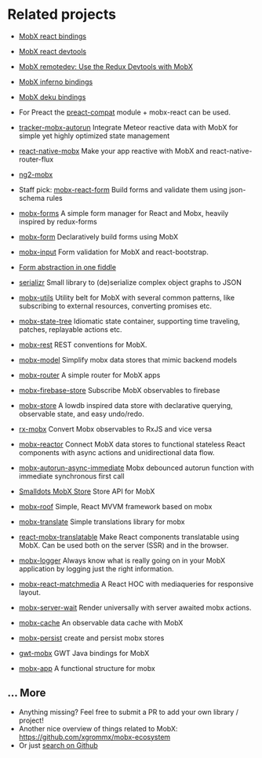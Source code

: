 # Related projects

* [MobX react bindings](https://github.com/mobxjs/mobx-react)
* [MobX react devtools](https://github.com/mobxjs/mobx-react-devtools)
* [MobX remotedev: Use the Redux Devtools with MobX](https://github.com/zalmoxisus/mobx-remotedev)
* [MobX inferno bindings](https://www.npmjs.com/package/mobx-inferno)
* [MobX deku bindings](https://github.com/micnews/mobx-deku)
* For Preact the [preact-compat](https://github.com/developit/preact-compat) module + mobx-react can be used.
* [tracker-mobx-autorun](https://github.com/meteor-space/tracker-mobx-autorun) Integrate Meteor reactive data with MobX for simple yet highly optimized state management
* [react-native-mobx](https://github.com/aksonov/react-native-mobx) Make your app reactive with MobX and react-native-router-flux
* [ng2-mobx](https://github.com/500tech/ng2-mobx)

* Staff pick: [mobx-react-form](https://foxhound87.github.io/mobx-react-form/docs/devtools.html) Build forms and validate them using json-schema rules
* [mobx-forms](https://github.com/oreqizer/mobx-forms) A simple form manager for React and Mobx, heavily inspired by redux-forms
* [mobx-form](https://github.com/royriojas/mobx-form) Declaratively build forms using MobX
* [mobx-input](https://github.com/tomaash/mobx-input) Form validation for MobX and react-bootstrap.
* [Form abstraction in one fiddle](https://jsfiddle.net/darthapo/k63ujjsp/)

* [serializr](https://github.com/mobxjs/serializr) Small library to (de)serialize complex object graphs to JSON
* [mobx-utils](https://github.com/mobxjs/mobx-utils) Utility belt for MobX with several common patterns, like subscribing to external resources, converting promises etc.
* [mobx-state-tree](https://github.com/mobxjs/mobx-state-tree) Idiomatic state container, supporting time traveling, patches, replayable actions etc.
* [mobx-rest](https://github.com/masylum/mobx-rest) REST conventions for MobX.
* [mobx-model](https://github.com/ikido/mobx-model) Simplify mobx data stores that mimic backend models
* [mobx-router](https://github.com/kitze/mobx-router) A simple router for MobX apps
* [mobx-firebase-store](https://github.com/nyura123/mobx-firebase-store) Subscribe MobX observables to firebase
* [mobx-store](https://github.com/AriaFallah/mobx-store) A lowdb inspired data store with declarative querying, observable state, and easy undo/redo.
* [rx-mobx](https://github.com/chicoxyzzy/rx-mobx) Convert Mobx observables to RxJS and vice versa
* [mobx-reactor](https://github.com/amsb/mobx-reactor) Connect MobX data stores to functional stateless React components with async actions and unidirectional data flow.
* [mobx-autorun-async-immediate](https://github.com/dettier/mobx-autorun-async-immediate) Mobx debounced autorun function with immediate synchronous first call
* [Smalldots MobX Store](https://github.com/smalldots/mobx-store) Store API for MobX
* [mobx-roof](https://github.com/mobx-roof/mobx-roof) Simple, React MVVM framework based on mobx
* [mobx-translate](https://github.com/tomaash/mobx-translate) Simple translations library for mobx
* [react-mobx-translatable](https://github.com/infinum/react-mobx-translatable) Make React components translatable using MobX. Can be used both on the server (SSR) and in the browser.
* [mobx-logger](https://github.com/winterbe/mobx-logger) Always know what is really going on in your MobX application by logging just the right information.
* [mobx-react-matchmedia](https://github.com/foxhound87/mobx-react-matchmedia) A React HOC with mediaqueries for responsive layout.
* [mobx-server-wait](https://www.npmjs.com/package/mobx-server-wait) Render universally with server awaited mobx actions.
* [mobx-cache](https://github.com/mdebbar/mobx-cache) An observable data cache with MobX
* [mobx-persist](https://github.com/pinqy520/mobx-persist) create and persist mobx stores
* [gwt-mobx](https://github.com/GWTReact/gwt-mobx) GWT Java bindings for MobX
* [mobx-app](https://github.com/danieldunderfelt/mobx-app) A functional structure for mobx

## ... More

* Anything missing? Feel free to submit a PR to add your own library / project!
* Another nice overview of things related to MobX: https://github.com/xgrommx/mobx-ecosystem
* Or just [search on Github](https://github.com/search?utf8=%E2%9C%93&q=mobx)